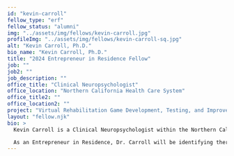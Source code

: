 ```yaml
---
id: "kevin-carroll"
fellow_type: "erf"
fellow_status: "alumni"
img: "../assets/img/fellows/kevin-carroll.jpg"
profileImg: "../assets/img/fellows/kevin-carroll-sq.jpg"
alt: "Kevin Carroll, Ph.D."
bio_name: "Kevin Carroll, Ph.D."
title: "2024 Entrepreneur in Residence Fellow"
job: ""
job2: ""
job_description: ""
office_title: "Clinical Neuropsychologist"
office_location: "Northern California Health Care System"
office_title2: ""
office_location2: ""
project: "Virtual Rehabilitation Game Development, Testing, and Improvement"
layout: "fellow.njk"
bio: >
  Kevin Carroll is a Clinical Neuropsychologist within the Northern California Health Care System, specializing in helping patients recover from complex neurological injuries. Dr. Carroll completed both his internship and residency at VA facilities, completing his dissertation on amnesia at VA Boston Health Care. After receiving funding support from VISN 21 and their Innovator Awards in 2021 and 2023, Dr. Caroll completed a virtual rehabilitation game. The game uses a 3D depth camera to integrate patients into a custom-made video game for rehabilitation.

  As an Entrepreneur in Residence, Dr. Carroll will be identifying therapists and Veteran patients to test and improve the existing product, with a goal to be used in acute, outpatient, and home settings moving forward.
---
```

